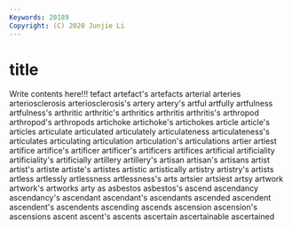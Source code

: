```yaml
---
Keywords: 20189
Copyright: (C) 2020 Junjie Li
---
```


# title

Write contents here!!!
tefact 
artefact's 
artefacts 
arterial 
arteries 
arteriosclerosis
arteriosclerosis's 
artery 
artery's 
artful 
artfully 
artfulness 
artfulness's 
arthritic 
arthritic's 
arthritics
arthritis 
arthritis's 
arthropod 
arthropod's 
arthropods 
artichoke 
artichoke's 
artichokes 
article 
article's
articles 
articulate 
articulated 
articulately 
articulateness 
articulateness's 
articulates 
articulating 
articulation 
articulation's
articulations 
artier 
artiest 
artifice 
artifice's 
artificer 
artificer's 
artificers 
artifices 
artificial
artificiality 
artificiality's 
artificially 
artillery 
artillery's 
artisan 
artisan's 
artisans 
artist 
artist's
artiste 
artiste's 
artistes 
artistic 
artistically 
artistry 
artistry's 
artists 
artless 
artlessly
artlessness 
artlessness's 
arts 
artsier 
artsiest 
artsy 
artwork 
artwork's 
artworks 
arty
as 
asbestos 
asbestos's 
ascend 
ascendancy 
ascendancy's 
ascendant 
ascendant's 
ascendants 
ascended
ascendent 
ascendent's 
ascendents 
ascending 
ascends 
ascension 
ascension's 
ascensions 
ascent 
ascent's
ascents 
ascertain 
ascertainable 
ascertained 
